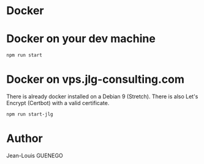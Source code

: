 # Docker

# Docker on your dev machine

```
npm run start
```

# Docker on vps.jlg-consulting.com

There is already docker installed on a Debian 9 (Stretch).
There is also Let's Encrypt (Certbot) with a valid certificate.

```
npm run start-jlg
```

# Author
Jean-Louis GUENEGO